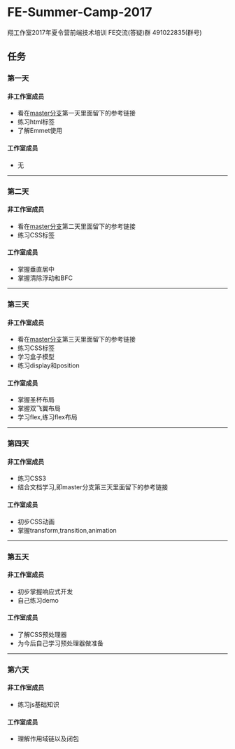 # FE-Summer-Camp-2017

翔工作室2017年夏令营前端技术培训
FE交流(答疑)群 491022835(群号)

## 任务

### 第一天
#### 非工作室成员
- 看在[master分支](https://github.com/cumtflyingstudio/FE-Summer-Camp-2017/tree/master)第一天里面留下的参考链接
- 练习html标签
- 了解Emmet使用

#### 工作室成员
- 无

**************************

### 第二天
#### 非工作室成员
- 看在[master分支](https://github.com/cumtflyingstudio/FE-Summer-Camp-2017/tree/master)第二天里面留下的参考链接
- 练习CSS标签

#### 工作室成员
- 掌握垂直居中
- 掌握清除浮动和BFC

**************************

### 第三天
#### 非工作室成员
- 看在[master分支](https://github.com/cumtflyingstudio/FE-Summer-Camp-2017/tree/master)第三天里面留下的参考链接
- 练习CSS标签
- 学习盒子模型
- 练习display和position

#### 工作室成员
- 掌握圣杯布局
- 掌握双飞翼布局
- 学习flex,练习flex布局

**************************

### 第四天
#### 非工作室成员
- 练习CSS3
- 结合文档学习,即master分支第三天里面留下的参考链接

#### 工作室成员
- 初步CSS动画
- 掌握transform,transition,animation

**************************

### 第五天
#### 非工作室成员
- 初步掌握响应式开发
- 自己练习demo


#### 工作室成员
- 了解CSS预处理器
- 为今后自己学习预处理器做准备

**************************

### 第六天
#### 非工作室成员
- 练习js基础知识



#### 工作室成员
- 理解作用域链以及闭包


